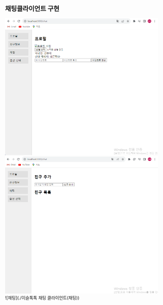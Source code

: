 ## 채팅클라이언트 구현



![프로필](./%EC%9D%B4%EC%8A%AC%ED%86%A1%ED%86%A1%20%EC%B1%84%ED%8C%85%20%ED%81%B4%EB%9D%BC%EC%9D%B4%EC%96%B8%ED%8A%B8(%ED%94%84%EB%A1%9C%ED%95%84).png)
![친구정보](./%EC%9D%B4%EC%8A%AC%ED%86%A1%ED%86%A1%20%EC%B1%84%ED%8C%85%20%ED%81%B4%EB%9D%BC%EC%9D%B4%EC%96%B8%ED%8A%B8(%EC%B9%9C%EA%B5%AC%EC%A0%95%EB%B3%B4).png)
![채팅](./이슬톡톡 채팅 클라이언트(채팅))